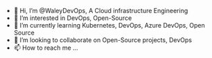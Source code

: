 - 👋 Hi, I’m @WaleyDevOps, A Cloud infrastructure Engineering
- 👀 I’m interested in DevOps, Open-Source
- 🌱 I’m currently learning Kubernetes, DevOps, Azure DevOps, Open Source 
- 💞️ I’m looking to collaborate on Open-Source projects, DevOps
- 📫 How to reach me ...

<!---
WaleyDevOps/WaleyDevOps is a ✨ special ✨ repository because its `README.md` (this file) appears on your GitHub profile.
You can click the Preview link to take a look at your changes.
--->
